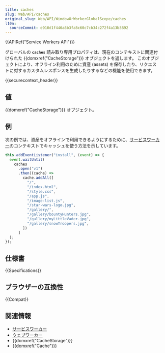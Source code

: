 ```yaml
---
title: caches
slug: Web/API/caches
original_slug: Web/API/WindowOrWorkerGlobalScope/caches
l10n:
  sourceCommit: e910d1f446a8b3fa8c60c7cb34c272f4a13b3892
---
```


{{APIRef("Service Workers API")}}

グローバルの **`caches`** 読み取り専用プロパティは、現在のコンテキストに関連付けられた {{domxref("CacheStorage")}} オブジェクトを返します。
このオブジェクトにより、オフライン利用のために資産 (assets) を保存したり、リクエストに対するカスタムレスポンスを生成したりするなどの機能を使用できます。

{{securecontext_header}}

## 値

{{domxref("CacheStorage")}} オブジェクト。

## 例

次の例では、資産をオフラインで利用できるようにするために、[サービスワーカー](/ja/docs/Web/API/Service_Worker_API)のコンテキストでキャッシュを使う方法を示しています。

```js
this.addEventListener("install", (event) => {
  event.waitUntil(
    caches
      .open("v1")
      .then((cache) =>
        cache.addAll([
          "/",
          "/index.html",
          "/style.css",
          "/app.js",
          "/image-list.js",
          "/star-wars-logo.jpg",
          "/gallery/",
          "/gallery/bountyHunters.jpg",
          "/gallery/myLittleVader.jpg",
          "/gallery/snowTroopers.jpg",
        ])
      )
  );
});
```

## 仕様書

{{Specifications}}

## ブラウザーの互換性

{{Compat}}

## 関連情報

- [サービスワーカー](/ja/docs/Web/API/Service_Worker_API)
- [ウェブワーカー](/ja/docs/Web/API/Web_Workers_API)
- {{domxref("CacheStorage")}}
- {{domxref("Cache")}}
